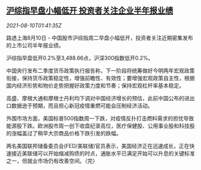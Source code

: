 <!--1628560862000-->
[沪综指早盘小幅低开 投资者关注企业半年报业绩](https://cn.reuters.com/article/china-stock-opening-0810-tues-idCNKBS2FB03O)
------

<div><i>2021-08-10T01:41:35Z</i></div><p>路透上海8月10日 - 中国股市沪综指周二早盘小幅低开，投资者关注近期密集发布的上市公司半年报业绩。</p><p>沪综指早盘低开0.2%至3,488.66点，沪深300指数低开0.2%。</p><p>中国央行发布二季度货币政策执行报告称，下一阶段将统筹做好今明两年宏观政策衔接，保持货币政策稳定性，增强前瞻性、有效性；要增强宏观政策自主性，根据国内经济形势和物价走势把握好政策力度和节奏；保持宏观杠杆率基本稳定。</p><p>高盛、摩根大通和摩根士丹利均下调对中国经济增长的预估，此前中国公布的进出口数据逊于预期，而且担心新冠疫情重燃可能会压制经济活动。</p><p>外围市场方面，美国标普500指数周一下跌，对疫情反扑打击燃料需求的担忧导致能源股下跌。欧洲股市周一创下收盘纪录高位，医疗保健股、公用事业股和科技股的涨幅盖过了稍早大宗商品价格下跌引发的跌幅。</p><p>两名美国联邦储备委员会(FED/美联储)官员表示，美国经济正在迅速成长，正在快速接近美联储可以开始缩减购债的时点，通胀水平已满足开始可以升息的关键标准之一，但就业市场仍有改善空间。（完）</p>
